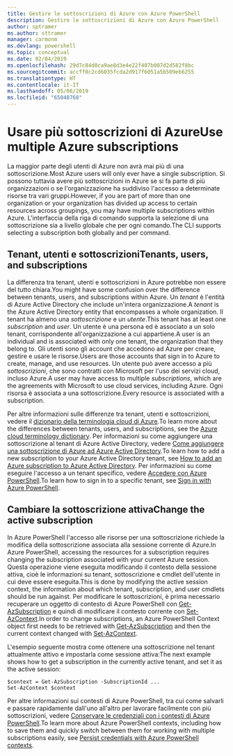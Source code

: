 ```yaml
---
title: Gestire le sottoscrizioni di Azure con Azure PowerShell
description: Gestire le sottoscrizioni di Azure con Azure PowerShell
author: sptramer
ms.author: sttramer
manager: carmonm
ms.devlang: powershell
ms.topic: conceptual
ms.date: 02/04/2019
ms.openlocfilehash: 29d7c84d0ca9ae8d3e4e22f407b007d2d582f8bc
ms.sourcegitcommit: accff0c2cd6035fcda2d917f6051a5b509eb6255
ms.translationtype: HT
ms.contentlocale: it-IT
ms.lasthandoff: 05/06/2019
ms.locfileid: "65048768"
---
```

# <a name="use-multiple-azure-subscriptions"></a><span data-ttu-id="4ce9b-103">Usare più sottoscrizioni di Azure</span><span class="sxs-lookup"><span data-stu-id="4ce9b-103">Use multiple Azure subscriptions</span></span>

<span data-ttu-id="4ce9b-104">La maggior parte degli utenti di Azure non avrà mai più di una sottoscrizione.</span><span class="sxs-lookup"><span data-stu-id="4ce9b-104">Most Azure users will only ever have a single subscription.</span></span> <span data-ttu-id="4ce9b-105">Si possono tuttavia avere più sottoscrizioni in Azure se si fa parte di più organizzazioni o se l'organizzazione ha suddiviso l'accesso a determinate risorse tra vari gruppi.</span><span class="sxs-lookup"><span data-stu-id="4ce9b-105">However, if you are part of more than one organization or your organization has divided up access to certain resources across groupings, you may have multiple subscriptions within Azure.</span></span> <span data-ttu-id="4ce9b-106">L'interfaccia della riga di comando supporta la selezione di una sottoscrizione sia a livello globale che per ogni comando.</span><span class="sxs-lookup"><span data-stu-id="4ce9b-106">The CLI supports selecting a subscription both globally and per command.</span></span>

## <a name="tenants-users-and-subscriptions"></a><span data-ttu-id="4ce9b-107">Tenant, utenti e sottoscrizioni</span><span class="sxs-lookup"><span data-stu-id="4ce9b-107">Tenants, users, and subscriptions</span></span>

<span data-ttu-id="4ce9b-108">La differenza tra tenant, utenti e sottoscrizioni in Azure potrebbe non essere del tutto chiara.</span><span class="sxs-lookup"><span data-stu-id="4ce9b-108">You might have some confusion over the difference between tenants, users, and subscriptions within Azure.</span></span> <span data-ttu-id="4ce9b-109">Un _tenant_ è l'entità di Azure Active Directory che include un'intera organizzazione.</span><span class="sxs-lookup"><span data-stu-id="4ce9b-109">A _tenant_ is the Azure Active Directory entity that encompasses a whole organization.</span></span> <span data-ttu-id="4ce9b-110">Il tenant ha almeno una _sottoscrizione_ e un _utente_.</span><span class="sxs-lookup"><span data-stu-id="4ce9b-110">This tenant has at least one _subscription_ and _user_.</span></span> <span data-ttu-id="4ce9b-111">Un utente è una persona ed è associato a un solo tenant, corrispondente all'organizzazione a cui appartiene.</span><span class="sxs-lookup"><span data-stu-id="4ce9b-111">A user is an individual and is associated with only one tenant, the organization that they belong to.</span></span> <span data-ttu-id="4ce9b-112">Gli utenti sono gli account che accedono ad Azure per creare, gestire e usare le risorse.</span><span class="sxs-lookup"><span data-stu-id="4ce9b-112">Users are those accounts that sign in to Azure to create, manage, and use resources.</span></span>
<span data-ttu-id="4ce9b-113">Un utente può avere accesso a più _sottoscrizioni_, che sono contratti con Microsoft per l'uso dei servizi cloud, incluso Azure.</span><span class="sxs-lookup"><span data-stu-id="4ce9b-113">A user may have access to multiple _subscriptions_, which are the agreements with Microsoft to use cloud services, including Azure.</span></span> <span data-ttu-id="4ce9b-114">Ogni risorsa è associata a una sottoscrizione.</span><span class="sxs-lookup"><span data-stu-id="4ce9b-114">Every resource is associated with a subscription.</span></span>

<span data-ttu-id="4ce9b-115">Per altre informazioni sulle differenze tra tenant, utenti e sottoscrizioni, vedere il [dizionario della terminologia cloud di Azure](/azure/azure-glossary-cloud-terminology).</span><span class="sxs-lookup"><span data-stu-id="4ce9b-115">To learn more about the differences between tenants, users, and subscriptions, see the [Azure cloud terminology dictionary](/azure/azure-glossary-cloud-terminology).</span></span>  <span data-ttu-id="4ce9b-116">Per informazioni su come aggiungere una sottoscrizione al tenant di Azure Active Directory, vedere [Come aggiungere una sottoscrizione di Azure ad Azure Active Directory](/azure/active-directory/active-directory-how-subscriptions-associated-directory).</span><span class="sxs-lookup"><span data-stu-id="4ce9b-116">To learn how to add a new subscription to your Azure Active Directory tenant, see [How to add an Azure subscription to Azure Active Directory](/azure/active-directory/active-directory-how-subscriptions-associated-directory).</span></span>
<span data-ttu-id="4ce9b-117">Per informazioni su come eseguire l'accesso a un tenant specifico, vedere [Accedere con Azure PowerShell](/powershell/azure/authenticate-azureps).</span><span class="sxs-lookup"><span data-stu-id="4ce9b-117">To learn how to sign in to a specific tenant, see [Sign in with Azure PowerShell](/powershell/azure/authenticate-azureps).</span></span>

## <a name="change-the-active-subscription"></a><span data-ttu-id="4ce9b-118">Cambiare la sottoscrizione attiva</span><span class="sxs-lookup"><span data-stu-id="4ce9b-118">Change the active subscription</span></span>

<span data-ttu-id="4ce9b-119">In Azure PowerShell l'accesso alle risorse per una sottoscrizione richiede la modifica della sottoscrizione associata alla sessione corrente di Azure.</span><span class="sxs-lookup"><span data-stu-id="4ce9b-119">In Azure PowerShell, accessing the resources for a subscription requires changing the subscription associated with your current Azure session.</span></span>
<span data-ttu-id="4ce9b-120">Questa operazione viene eseguita modificando il contesto della sessione attiva, cioè le informazioni su tenant, sottoscrizione e cmdlet dell'utente in cui deve essere eseguita.</span><span class="sxs-lookup"><span data-stu-id="4ce9b-120">This is done by modifying the active session context, the information about which tenant, subscription, and user cmdlets should be run against.</span></span>
<span data-ttu-id="4ce9b-121">Per modificare le sottoscrizioni, è prima necessario recuperare un oggetto di contesto di Azure PowerShell con [Get-AzSubscription](/powershell/module/az.accounts/get-azsubscription) e quindi di modificare il contesto corrente con [Set-AzContext](/powershell/module/az.accounts/set-azcontext).</span><span class="sxs-lookup"><span data-stu-id="4ce9b-121">In order to change subscriptions, an Azure PowerShell Context object first needs to be retrieved with [Get-AzSubscription](/powershell/module/az.accounts/get-azsubscription) and then the current context changed with [Set-AzContext](/powershell/module/az.accounts/set-azcontext).</span></span>

<span data-ttu-id="4ce9b-122">L'esempio seguente mostra come ottenere una sottoscrizione nel tenant attualmente attivo e impostarla come sessione attiva:</span><span class="sxs-lookup"><span data-stu-id="4ce9b-122">The next example shows how to get a subscription in the currently active tenant, and set it as the active session:</span></span>

```powershell-interactive
$context = Get-AzSubscription -SubscriptionId ...
Set-AzContext $context
```

<span data-ttu-id="4ce9b-123">Per altre informazioni sui contesti di Azure PowerShell, tra cui come salvarli e passare rapidamente dall'uno all'altro per lavorare facilmente con più sottoscrizioni, vedere [Conservare le credenziali con i contesti di Azure PowerShell](context-persistence.md).</span><span class="sxs-lookup"><span data-stu-id="4ce9b-123">To learn more about Azure PowerShell contexts, including how to save them and quickly switch between them for working with multiple subscriptions easily, see [Persist credentials with Azure PowerShell contexts](context-persistence.md).</span></span>
